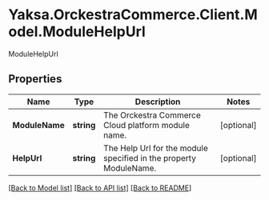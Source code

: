 # Yaksa.OrckestraCommerce.Client.Model.ModuleHelpUrl
ModuleHelpUrl

## Properties

Name | Type | Description | Notes
------------ | ------------- | ------------- | -------------
**ModuleName** | **string** | The Orckestra Commerce Cloud platform module name. | [optional] 
**HelpUrl** | **string** | The Help Url for the module specified in the property ModuleName. | [optional] 

[[Back to Model list]](../README.md#documentation-for-models) [[Back to API list]](../README.md#documentation-for-api-endpoints) [[Back to README]](../README.md)

